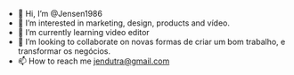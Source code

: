 - 👋 Hi, I’m @Jensen1986
- 👀 I’m interested in marketing, design, products and vídeo.
- 🌱 I’m currently learning video editor
- 💞️ I’m looking to collaborate on novas formas de criar um bom trabalho, e transformar os negócios.
- 📫 How to reach me jendutra@gmail.com

<!---
Jensen1986/Jensen1986 is a ✨ special ✨ repository because its `README.md` (this file) appears on your GitHub profile.
You can click the Preview link to take a look at your changes.
--->
